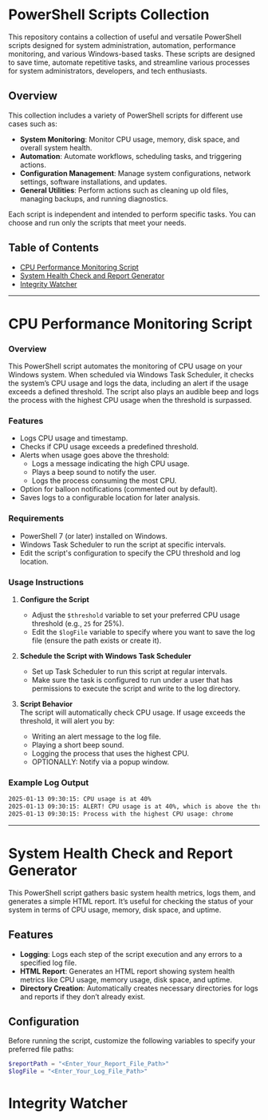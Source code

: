 # PowerShell Scripts Collection

This repository contains a collection of useful and versatile PowerShell scripts designed for system administration, automation, performance monitoring, and various Windows-based tasks. These scripts are designed to save time, automate repetitive tasks, and streamline various processes for system administrators, developers, and tech enthusiasts.

## Overview

This collection includes a variety of PowerShell scripts for different use cases such as:

- **System Monitoring**: Monitor CPU usage, memory, disk space, and overall system health.
- **Automation**: Automate workflows, scheduling tasks, and triggering actions.
- **Configuration Management**: Manage system configurations, network settings, software installations, and updates.
- **General Utilities**: Perform actions such as cleaning up old files, managing backups, and running diagnostics.

Each script is independent and intended to perform specific tasks. You can choose and run only the scripts that meet your needs.

## Table of Contents
- [CPU Performance Monitoring Script](#cpu-performance-monitoring-script)
- [System Health Check and Report Generator](#system-health-check-and-report-generator)
- [Integrity Watcher](#integrity-watcher)

---

# CPU Performance Monitoring Script

### Overview

This PowerShell script automates the monitoring of CPU usage on your Windows system. When scheduled via Windows Task Scheduler, it checks the system’s CPU usage and logs the data, including an alert if the usage exceeds a defined threshold. The script also plays an audible beep and logs the process with the highest CPU usage when the threshold is surpassed.

### Features

- Logs CPU usage and timestamp.
- Checks if CPU usage exceeds a predefined threshold.
- Alerts when usage goes above the threshold:
  - Logs a message indicating the high CPU usage.
  - Plays a beep sound to notify the user.
  - Logs the process consuming the most CPU.
- Option for balloon notifications (commented out by default).
- Saves logs to a configurable location for later analysis.

### Requirements

- PowerShell 7 (or later) installed on Windows.
- Windows Task Scheduler to run the script at specific intervals.
- Edit the script's configuration to specify the CPU threshold and log location.

### Usage Instructions

1. **Configure the Script**  
   - Adjust the `$threshold` variable to set your preferred CPU usage threshold (e.g., `25` for 25%).
   - Edit the `$logFile` variable to specify where you want to save the log file (ensure the path exists or create it).

2. **Schedule the Script with Windows Task Scheduler**  
   - Set up Task Scheduler to run this script at regular intervals.
   - Make sure the task is configured to run under a user that has permissions to execute the script and write to the log directory.

3. **Script Behavior**  
   The script will automatically check CPU usage. If usage exceeds the threshold, it will alert you by:
   - Writing an alert message to the log file.
   - Playing a short beep sound.
   - Logging the process that uses the highest CPU.
   - OPTIONALLY: Notify via a popup window.

### Example Log Output

```txt
2025-01-13 09:30:15: CPU usage is at 40%
2025-01-13 09:30:15: ALERT! CPU usage is at 40%, which is above the threshold.
2025-01-13 09:30:15: Process with the highest CPU usage: chrome
```
---

# System Health Check and Report Generator

This PowerShell script gathers basic system health metrics, logs them, and generates a simple HTML report. It’s useful for checking the status of your system in terms of CPU usage, memory, disk space, and uptime.

## Features
- **Logging**: Logs each step of the script execution and any errors to a specified log file.
- **HTML Report**: Generates an HTML report showing system health metrics like CPU usage, memory usage, disk space, and uptime.
- **Directory Creation**: Automatically creates necessary directories for logs and reports if they don’t already exist.

## Configuration

Before running the script, customize the following variables to specify your preferred file paths:

```powershell
$reportPath = "<Enter_Your_Report_File_Path>"
$logFile = "<Enter_Your_Log_File_Path>"
```

# Integrity Watcher

